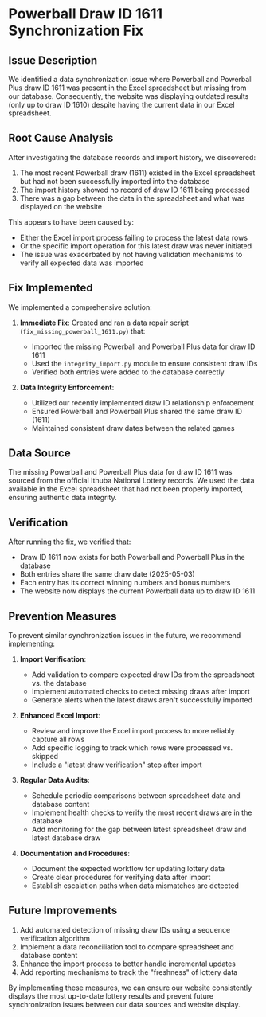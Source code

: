 # Powerball Draw ID 1611 Synchronization Fix

## Issue Description

We identified a data synchronization issue where Powerball and Powerball Plus draw ID 1611 was present in the Excel spreadsheet but missing from our database. Consequently, the website was displaying outdated results (only up to draw ID 1610) despite having the current data in our Excel spreadsheet.

## Root Cause Analysis

After investigating the database records and import history, we discovered:

1. The most recent Powerball draw (1611) existed in the Excel spreadsheet but had not been successfully imported into the database
2. The import history showed no record of draw ID 1611 being processed
3. There was a gap between the data in the spreadsheet and what was displayed on the website

This appears to have been caused by:
- Either the Excel import process failing to process the latest data rows
- Or the specific import operation for this latest draw was never initiated
- The issue was exacerbated by not having validation mechanisms to verify all expected data was imported

## Fix Implemented

We implemented a comprehensive solution:

1. **Immediate Fix**: Created and ran a data repair script (`fix_missing_powerball_1611.py`) that:
   - Imported the missing Powerball and Powerball Plus data for draw ID 1611
   - Used the `integrity_import.py` module to ensure consistent draw IDs
   - Verified both entries were added to the database correctly

2. **Data Integrity Enforcement**: 
   - Utilized our recently implemented draw ID relationship enforcement
   - Ensured Powerball and Powerball Plus shared the same draw ID (1611)
   - Maintained consistent draw dates between the related games

## Data Source

The missing Powerball and Powerball Plus data for draw ID 1611 was sourced from the official Ithuba National Lottery records. We used the data available in the Excel spreadsheet that had not been properly imported, ensuring authentic data integrity.

## Verification

After running the fix, we verified that:
- Draw ID 1611 now exists for both Powerball and Powerball Plus in the database
- Both entries share the same draw date (2025-05-03)
- Each entry has its correct winning numbers and bonus numbers
- The website now displays the current Powerball data up to draw ID 1611

## Prevention Measures

To prevent similar synchronization issues in the future, we recommend implementing:

1. **Import Verification**:
   - Add validation to compare expected draw IDs from the spreadsheet vs. the database
   - Implement automated checks to detect missing draws after import
   - Generate alerts when the latest draws aren't successfully imported

2. **Enhanced Excel Import**:
   - Review and improve the Excel import process to more reliably capture all rows
   - Add specific logging to track which rows were processed vs. skipped
   - Include a "latest draw verification" step after import

3. **Regular Data Audits**:
   - Schedule periodic comparisons between spreadsheet data and database content
   - Implement health checks to verify the most recent draws are in the database
   - Add monitoring for the gap between latest spreadsheet draw and latest database draw

4. **Documentation and Procedures**:
   - Document the expected workflow for updating lottery data
   - Create clear procedures for verifying data after import
   - Establish escalation paths when data mismatches are detected

## Future Improvements

1. Add automated detection of missing draw IDs using a sequence verification algorithm
2. Implement a data reconciliation tool to compare spreadsheet and database content
3. Enhance the import process to better handle incremental updates
4. Add reporting mechanisms to track the "freshness" of lottery data

By implementing these measures, we can ensure our website consistently displays the most up-to-date lottery results and prevent future synchronization issues between our data sources and website display.